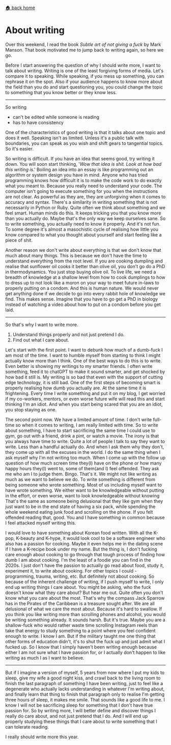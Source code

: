 [🏠 back home](/blog?home)

# **About writing**

Over this weekend, I read the book *Subtle art of not giving a fuck* by Mark Manson. That book motivated me to jump back to writing again, so here we go.

Before I start answering the question of why I should write more, I want to talk about writing. Writing is one of the least forgiving forms of media. Let's compare it to speaking. While speaking, if you mess up something, you can rephrase it on the spot. Also if your audience happens to know more about the field than you do and start questioning you, you could change the topic to something that you know better or they know less.

-----------------------

So writing
- can't be edited while someone is reading
- has to have consistency 

One of the characteristics of good writing is that it talks about one topic and does it well. Speaking isn't as limited. Unless it's a public talk with boundaries, you can speak as you wish and shift gears to tangential topics. So it's easier. 

So writing is difficult. If you have an idea that seems good, try writing it down. You will soon start thinking, '*Wow that idea is shit. Look at how bad this writing is*.' Boiling an idea into an essay is like programming out an algorithm or system design you have in mind. Anyone who has tried programming knows how difficult it is to make the code work to do exactly what you meant to. Because you really need to understand your code. The computer isn't going to execute something for you when the instructions are not clear. As powerful as they are, they are unforgiving when it comes to accuracy and syntax. There's a similarity in writing something that is not necessarily in Python or Ruby. Quite often we think about something and we feel smart. Human minds do this. It keeps tricking you that you know more than you actually do. Maybe that's the only way we keep ourselves sane. So to write something, you actually need to know it properly. And it's not fun. To some degree it's almost a masochistic cycle of realising how little you know compared to what you thought about yourself and start feeling like a piece of shit.

Another reason we don't write about everything is that we don't know that much about many things. This is because we don't have the time to understand everything from the root level. If you are cooking dumpling and realise that sunflower oil cooks it better than olive oil, you don't go do a PhD in thermodynamics. You just stop buying olive oil. To live life, we need a breadth of knowledge at a shallow level from how to cook dumplings to how to dress up to not look like a moron on your way to meet future in-laws to properly putting on a condom. And this is human nature. We would never get anything done if we decide to go into every rabbit hole of knowledge we find. This makes sense. Imagine that you have to go get a PhD in biology instead of watching a video about how to put on a condom before you get laid.

-----------------------

So that's why I want to write more.
1. Understand things properly and not just pretend I do.
2. Find out what I care about.

Let's start with the first point. I want to debunk how much of a dumb-fuck I am most of the time. I want to humble myself from starting to think I might actually know more than I think. One of the best ways to do this is to write. Even better is showing my writings to my smarter friends. I often write something, feed it to chatGPT to make it sound smarter, and get shocked by how bad it still is. My writing is so bad that even with the support of cutting edge technology, it is still bad. One of the first steps of becoming smart is properly realising how dumb you actually are. At the same time it is frightening. Every time I write something and put it on my blog, I get worried if my co-workers, mentors, or even worse future wife will read this and start thinking I'm an idiot. And when you start being scared that you are an idiot, you stop staying as one.

The second point now. We have a limited amount of time. I don't write full-time so when it comes to writing, I am really limited with time. So to write about something, I have to start sacrificing the same time I could use to gym, go out with a friend, drink a pint, or watch a movie. The irony is that you always have time to write. Quite a lot of people I talk to say they want to write. Less than a handful actually do. And when I ask them why they don't, they come up with all the excuses in the world. I do the same thing when I ask myself why I'm not writing too much. When I come up with the follow up question of how much screen time they(I) have on the phone or how many happy hours they(I) went to, some of them(and I) feel offended. They ask me who am I to judge them. Bingo. That's it. We might not like writing as much as we want to believe we do. To write something is different from being someone who wrote something. Most of us including myself want to have wrote something. We either want to be knowledgeable without putting in the effort, or even worse, want to look knowledgeable without knowing That's the same as someone being delusional that they like gym when they just want to be in the end state of having a six pack, while spending the whole weekend eating junk food and scrolling on the phone. If you felt offended reading that, good. You and I have something in common because I feel attacked myself writing this.

I would love to have something about Korean food written. With all the K-pop, K-beauty and K-hype, it would look cool to be a software engineer who also has a passion for cooking. Maybe it even helps me in the dating scene if I have a K-recipe book under my name. But the thing is, I don't fucking care enough about cooking to go through that tough process of finding how dumb I am about cooking. I'm the least of a foodie you can find in the 2020s. I just don't have the passion to actually go read about food, study it, experiment it, to write about cooking. For other topics I could - programming, trauma, writing, etc. But definitely not about cooking. So because of the inherent challenge of writing, if I push myself to write, I only end up writing things I care about. You might be asking, who the fuck doesn't know what they care about? But hear me out. Quite often you don't know what you care about the most. That's why the compass Jack Sparrow has in the Pirates of the Caribbean is a treasure sought after. We are all delusional of what we care the most about. Because it's hard to swallow. If you think you like writing more than scrolling phones and alcohol, you would be writing something already. It sounds harsh. But it's true. Maybe you are a shallow-fuck who would rather waste time scrolling Instagram reels than take that energy to study something to a point where you feel confident enough to write. I know I am. But if the military taught me one thing that other forms of education didn't, it's to shut the fuck up and just admit what I fucked up. So I know that I simply haven't been writing enough because either I am not sure what I have passion for, or I actually don't happen to like writing as much I as I want to believe.

-----------------------

But if I imagine a version of myself, 5 years from now where I put my kids to sleep, give my wife a good night kiss, and crawl back to the living room to finish the last paragraph of something I have been writing, just to feel like a degenerate who actually lacks understanding in whatever I'm writing about, and finally learn that thing to finish that paragraph only to realise I'm getting three hours of sleep, it makes me smile. That sounds like a good life to me. I know I will not be sacrificing sleep for something that I don't have true passion for. So by writing more, I will better define and discover things I really do care about, and not just pretend that I do. And I will end up properly studying these things that I care about to write something that I can tolerate reading.

I really should write more this year.